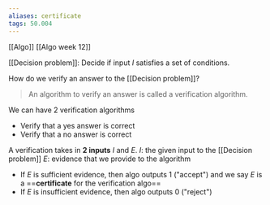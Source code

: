 ```yaml
---
aliases: certificate
tags: 50.004
---
```

[[Algo]]
[[Algo week 12]]

[[Decision problem]]: Decide if input $I$ satisfies a set of conditions.

How do we verify an answer to the [[Decision problem]]?

> An algorithm to verify an answer is called a verification algorithm.

We can have 2 verification algorithms
- Verify that a yes answer is correct
- Verify that a no answer is correct

A verification takes in **2 inputs** $I$ and $E$.
$I$: the given input to the [[Decision problem]]
$E$: evidence that we provide to the algorithm
- If $E$ is sufficient evidence, then algo outputs 1 ("accept") and we say $E$ is a ==**certificate** for the verification algo==
- If $E$ is insufficient evidence, then algo outputs 0 ("reject")

